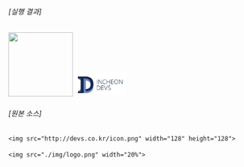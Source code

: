 ###### [실행 결과]

<img src="http://devs.co.kr/icon.png" width="128" height="128">

<img src="./img/logo.png" width="20%">

###### [원본 소스]

```
<img src="http://devs.co.kr/icon.png" width="128" height="128">

<img src="./img/logo.png" width="20%">
```
